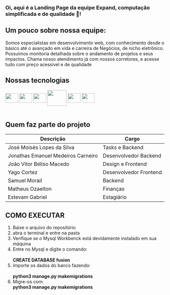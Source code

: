 ### Oi, aqui é a Landing Page da equipe Expand, computação simplificada e de qualidade :scroll:! 

## Um pouco sobre nossa equipe:
<div>
  <p>
    Somos especialistas em desenvolvimento web, com conhecimento desde o básico até o avançado em vida e carreira 
    de Negócios, de nicho eletrônico. Possuimos monitoria detalhada sobre o andamento de projetos e seus impactos. 
    Chama nosso atendimento já com nossos corretores, e acesse tudo com preço acessível e de qualidade
  </p>
</div>

## Nossas tecnologias  
  
<div style="display: inline_block"> 
  
  <img align="center" height="30" width="40" src="https://cdn.jsdelivr.net/gh/devicons/devicon/icons/mysql/mysql-original.svg" />
          
  <img align="center" height="30" width="40" src="https://cdn.jsdelivr.net/gh/devicons/devicon/icons/python/python-original-wordmark.svg" />
  <img align="center" height="30" width="40" src="https://cdn.jsdelivr.net/gh/devicons/devicon/icons/django/django-plain.svg" />
  <img align="center" height="50" width="60" src="https://cdn.jsdelivr.net/gh/devicons/devicon/icons/react/react-original.svg" />
       
  
  <img align="center" height="30" width="40" src="https://cdn.jsdelivr.net/gh/devicons/devicon/icons/html5/html5-original.svg" />
  
  <img align="center" height="30" width="40" src="https://cdn.jsdelivr.net/gh/devicons/devicon/icons/css3/css3-original.svg" />
          
          
          
 
</div><br>

## Quem faz parte do projeto

Descrição   | Cargo   |
--------- | --------- | 
 José Moisés Lopes da Silva | Tasks e Backend
 Jonathas Emanuel Medeiros Carneiro| Desenvolvedor Backend
 João Vitor Béliso Macedo | Design e Frontend
 Yago Cortez| Desenvolvedor Frontend
 Samuel Morail | Backend 
 Matheus Ozaelton | Finanças 
 Estevam Gabriel | Estagiário 


## COMO EXECUTAR

1. Baixe o arquivo do repositório
2. abra o terminal e entre na pasta
3. Verifique se o Mysql Workbenck está devidamente instalado em sua máquina
4. Entre no Mysql e digite o comando: <br>
   <br>
     **CREATE DATABASE fusion**
5. Importe os dados do banco fazendo: <br>
   <br>
   **python3 manage.py makemigrations**
7. Migre-os com: <br>
  **python3 manage.py makemigrations**
  
